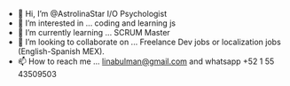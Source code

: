 - 👋 Hi, I’m @AstrolinaStar I/O Psychologist
- 👀 I’m interested in ... coding and learning js
- 🌱 I’m currently learning ... SCRUM Master 
- 💞️ I’m looking to collaborate on ... Freelance Dev jobs or localization jobs (English-Spanish MEX).
- 📫 How to reach me ... linabulman@gmail.com and whatsapp +52 1 55 43509503

<!---
AstrolinaStar/AstrolinaStar is a ✨ special ✨ repository because its `README.md` (this file) appears on your GitHub profile.
You can click the Preview link to take a look at your changes.
--->
